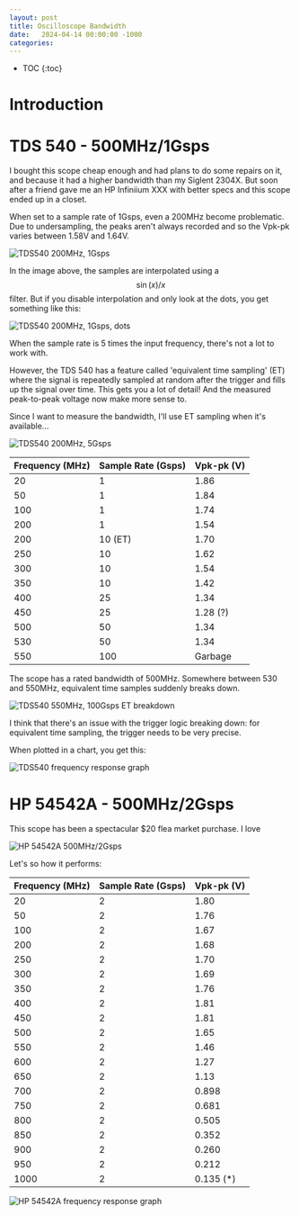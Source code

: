 ```yaml
---
layout: post
title: Oscilloscope Bandwidth
date:   2024-04-14 00:00:00 -1000
categories:
---
```


<script type="text/x-mathjax-config">
  MathJax.Hub.Config({
    jax: ["input/TeX", "output/HTML-CSS"],
    tex2jax: {
      inlineMath: [ ['$', '$'], ["\\(", "\\)"] ],
      displayMath: [ ['$$', '$$'], ["\\[", "\\]"] ],
      processEscapes: true,
      skipTags: ['script', 'noscript', 'style', 'textarea', 'pre', 'code']
    }
    //,
    //displayAlign: "left",
    //displayIndent: "2em"
  });
</script>
<script src="https://cdnjs.cloudflare.com/ajax/libs/mathjax/2.7.1/MathJax.js?config=TeX-AMS_HTML" type="text/javascript"></script>

* TOC
{:toc}

# Introduction

# TDS 540 - 500MHz/1Gsps

I bought this scope cheap enough and had plans to do some repairs on it, and because
it had a higher bandwidth than my Siglent 2304X. But soon after a friend gave
me an HP Infiniium XXX with better specs and this scope ended up in a closet.

When set to a sample rate of 1Gsps, even a 200MHz become problematic.
Due to undersampling, the peaks aren't always recorded and so the Vpk-pk
varies between 1.58V and 1.64V.

![TDS540 200MHz, 1Gsps](/assets/scope_bw/tds540_200MHz_1Gsps.png)

In the image above, the samples are interpolated using a $$\sin(x)/x$$ filter.
But if you disable interpolation and only look at the dots, you get something
like this:

![TDS540 200MHz, 1Gsps, dots](/assets/scope_bw/tds540_200MHz_1Gsps_dots.png)

When the sample rate is 5 times the input frequency, there's not a lot to
work with.

However, the TDS 540 has a feature called 'equivalent time sampling' (ET)
where the signal is repeatedly sampled at random after the trigger and
fills up the signal over time. This gets you a lot of detail! And the
measured peak-to-peak voltage now make more sense to.

Since I want to measure the bandwidth, I'll use ET sampling when it's
available...

![TDS540 200MHz, 5Gsps](/assets/scope_bw/tds540_200MHz_5Gsps.png)

| Frequency (MHz) | Sample Rate (Gsps) | Vpk-pk (V) |
|-----------------|--------------------|------------|
| 20              | 1                  | 1.86       |
| 50              | 1                  | 1.84       |
| 100             | 1                  | 1.74       |
| 200             | 1                  | 1.54       |
| 200             | 10 (ET)            | 1.70       |
| 250             | 10                 | 1.62       |
| 300             | 10                 | 1.54       |
| 350             | 10                 | 1.42       |
| 400             | 25                 | 1.34       |
| 450             | 25                 | 1.28 (?)   |
| 500             | 50                 | 1.34       |
| 530             | 50                 | 1.34       |
| 550             | 100                | Garbage    |

The scope has a rated bandwidth of 500MHz. Somewhere between 530 and 550MHz,
equivalent time samples suddenly breaks down.

![TDS540 550MHz, 100Gsps ET breakdown](/assets/scope_bw/tds540_550MHz_100Gsps.png)

I think that there's an issue with the trigger logic breaking down: for 
equivalent time sampling, the trigger needs to be very precise.

When plotted in a chart, you get this:

![TDS540 frequency response graph](/assets/scope_bw/tds540_freq_response.png)

# HP 54542A - 500MHz/2Gsps

This scope has been a spectacular $20 flea market purchase. I love 

![HP 54542A 500MHz/2Gsps](/assets/scope_bw/hp54542a_500MHz_2Gsps.png)

Let's so how it performs:

| Frequency (MHz) | Sample Rate (Gsps) | Vpk-pk (V) |
|-----------------|--------------------|------------|
| 20              | 2                  | 1.80       |
| 50              | 2                  | 1.76       |
| 100             | 2                  | 1.67       |
| 200             | 2                  | 1.68       |
| 250             | 2                  | 1.70       |
| 300             | 2                  | 1.69       |
| 350             | 2                  | 1.76       |
| 400             | 2                  | 1.81       |
| 450             | 2                  | 1.81       |
| 500             | 2                  | 1.65       |
| 550             | 2                  | 1.46       |
| 600             | 2                  | 1.27       |
| 650             | 2                  | 1.13       |
| 700             | 2                  | 0.898      |
| 750             | 2                  | 0.681      |
| 800             | 2                  | 0.505      |
| 850             | 2                  | 0.352      |
| 900             | 2                  | 0.260      |
| 950             | 2                  | 0.212      |
| 1000            | 2                  | 0.135 (*)  |

![HP 54542A frequency response graph](/assets/scope_bw/hp54542a_freq_response.png)
